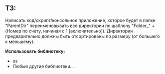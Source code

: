 ## ТЗ:
Написать код/скрипт/консольное приложение, которое будет в папке "ParentDir" переименовывать все директории по шаблону "Folder_" + (Номер по счету, начиная с 1 [включительно]).
Директории предварительно должны быть отсортированы по размеру (от большего к меньшему).

**Использовать библиотеку:**
- os
- Любые другие библиотеки...
